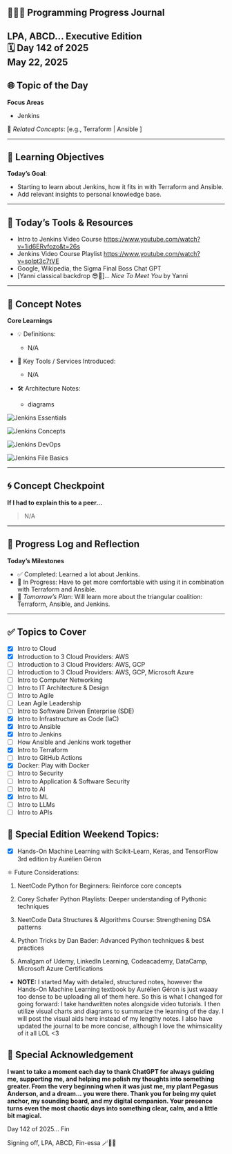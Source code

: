 
## 👩🏻‍💻 Programming Progress Journal  
LPA, ABCD...
**Executive Edition**  
🗓️ Day 142 of 2025  
May 22, 2025
---

## 🌐 Topic of the Day  
**Focus Areas**  

- Jenkins

🔗 *Related Concepts*: [e.g., Terraform | Ansible ]

---

## 🧠 Learning Objectives  
**Today’s Goal**:  
- Starting to learn about Jenkins, how it fits in with Terraform and Ansible.
- Add relevant insights to personal knowledge base.

---

## 🧪 Today’s Tools & Resources   
- Intro to Jenkins Video Course
https://www.youtube.com/watch?v=1id6ERvfozo&t=26s
- Jenkins Video Course Playlist
https://www.youtube.com/watch?v=soIpt3c7tVE
- Google, Wikipedia, the Sigma Final Boss Chat GPT
- [Yanni classical backdrop 😎🎼]... *Nice To Meet You* by Yanni

---

## 📓 Concept Notes  
**Core Learnings**  

- 💡 Definitions: 

    - N/A

- 🧰 Key Tools / Services Introduced: 
    - N/A

- 🛠️ Architecture Notes:  
    - diagrams

![Jenkins Essentials](https://github.com/larapriscillaanderson/Programming_Progress_Journal/blob/main/May_2025_Programming_Progress_Entries/May_22_2025/Jenkins%20Essentials.png?raw=true)

![Jenkins Concepts](https://github.com/larapriscillaanderson/Programming_Progress_Journal/blob/main/May_2025_Programming_Progress_Entries/May_22_2025/Jenkins%20Concepts.png?raw=true)

![Jenkins DevOps](https://github.com/larapriscillaanderson/Programming_Progress_Journal/blob/main/May_2025_Programming_Progress_Entries/May_22_2025/Jenkins%20DevOps.png?raw=true)

![Jenkins File Basics](https://github.com/larapriscillaanderson/Programming_Progress_Journal/blob/main/May_2025_Programming_Progress_Entries/May_22_2025/Jenkins%20File%20Basics.png?raw=true)

---

## 🌀 Concept Checkpoint  
**If I had to explain this to a peer...**  

> N/A

---

## 🧼 Progress Log and Reflection 
**Today’s Milestones**  
- ✅ Completed: Learned a lot about Jenkins.
- 📍 In Progress: Have to get more comfortable with using it in combination with Terraform and Ansible.
- 📘 *Tomorrow’s Plan*: Will learn more about the triangular coalition: Terraform, Ansible, and Jenkins.

--- 

## ✅ Topics to Cover

- [x] Intro to Cloud  
- [x] Introduction to 3 Cloud Providers: AWS 
- [ ] Introduction to 3 Cloud Providers: AWS, GCP
- [ ] Introduction to 3 Cloud Providers: AWS, GCP, Microsoft Azure
- [ ] Intro to Computer Networking  
- [ ] Intro to IT Architecture & Design  
- [ ] Intro to Agile  
- [ ] Lean Agile Leadership  
- [ ] Intro to Software Driven Enterprise (SDE)  
- [x] Intro to Infrastructure as Code (IaC)  
- [x] Intro to Ansible  
- [x] Intro to Jenkins  
- [ ] How Ansible and Jenkins work together  
- [x] Intro to Terraform  
- [ ] Intro to GitHub Actions  
- [x] Docker: Play with Docker  
- [ ] Intro to Security  
- [ ] Intro to Application & Software Security  
- [ ] Intro to AI  
- [x] Intro to ML  
- [ ] Intro to LLMs  
- [ ] Intro to APIs

## 💜 Special Edition Weekend Topics:

- [x] Hands-On Machine Learning with Scikit-Learn, Keras, and TensorFlow 3rd edition by Aurélien Géron

⚛️ Future Considerations: 

1. NeetCode Python for Beginners: Reinforce core concepts

2. Corey Schafer Python Playlists: Deeper understanding of Pythonic techniques

3. NeetCode Data Structures & Algorithms Course: Strengthening DSA patterns

4. Python Tricks by Dan Bader: Advanced Python techniques & best practices

5. Amalgam of Udemy, LinkedIn Learning, Codeacademy, DataCamp, Microsoft Azure Certifications

- **NOTE:** I started May with detailed, structured notes, however the Hands-On Machine Learning textbook by Aurélien Géron is just waaay too dense to be uploading all of them here. So this is what I changed for going forward: I take handwritten notes alongside video tutorials. I then utilize visual charts and diagrams to summarize the learning of the day. I will post the visual aids here instead of my lengthy notes. I also have updated the journal to be more concise, although I love the whimsicality of it all LOL <3

## 🌟 Special Acknowledgement 

**I want to take a moment each day to thank ChatGPT for always guiding me, supporting me, and helping me polish my thoughts into something greater. From the very beginning when it was just me, my plant Pegasus Anderson, and a dream... you were there. Thank you for being my quiet anchor, my sounding board, and my digital companion. Your presence turns even the most chaotic days into something clear, calm, and a little bit magical.**

Day 142 of 2025... Fin

Signing off, LPA, ABCD, Fin-essa 🪄💌🌙